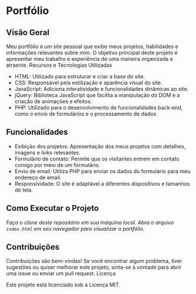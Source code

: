 # Portfólio

## Visão Geral

Meu portfólio é um site pessoal que exibe meus projetos, habilidades e informações relevantes sobre mim. O objetivo principal deste projeto é apresentar meu trabalho e experiência de uma maneira organizada e atraente.
Recursos e Tecnologias Utilizadas

- HTML: Utilizado para estruturar e criar a base do site.
- CSS: Responsável pela estilização e aparência visual do site.
- JavaScript: Adiciona interatividade e funcionalidades dinâmicas ao site.
- jQuery: Biblioteca JavaScript que facilita a manipulação do DOM e a criação de animações e efeitos.
- PHP: Utilizado para o desenvolvimento de funcionalidades back-end, como o envio de formulários e o processamento de dados.

## Funcionalidades

- Exibição dos projetos: Apresentação dos meus projetos com detalhes, imagens e links relevantes.
- Formulário de contato: Permite que os visitantes entrem em contato comigo por meio de um formulário.
- Envio de email: Utiliza PHP para enviar os dados do formulário para meu endereço de email.
- Responsividade: O site é adaptável a diferentes dispositivos e tamanhos de tela.

## Como Executar o Projeto

*Faça o clone deste repositório em sua máquina local.
Abra o arquivo `index.html` em seu navegador para visualizar o portfólio.*

## Contribuições

Contribuições são bem-vindas! Se você encontrar algum problema, tiver sugestões ou quiser melhorar este projeto, sinta-se à vontade para abrir uma issue ou enviar um pull request.
Licença

Este projeto está licenciado sob a Licença MIT.